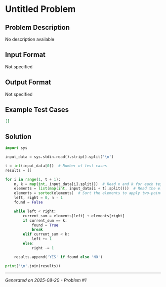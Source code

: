 # Untitled Problem

## Problem Description
No description available

## Input Format
Not specified

## Output Format
Not specified

## Example Test Cases
```json
[]
```

## Solution
```python
import sys

input_data = sys.stdin.read().strip().split('\n')

t = int(input_data[0])  # Number of test cases
results = []

for i in range(1, t + 1):
    n, k = map(int, input_data[i].split())  # Read n and k for each test case
    elements = list(map(int, input_data[i + t].split()))  # Read the element array
    elements = sorted(elements)  # Sort the elements to apply two-pointer technique
    left, right = 0, n - 1
    found = False

    while left < right:
        current_sum = elements[left] + elements[right]
        if current_sum == k:
            found = True
            break
        elif current_sum < k:
            left += 1
        else:
            right -= 1

    results.append('YES' if found else 'NO')

print('\n'.join(results))
```

---
*Generated on 2025-08-20 - Problem #1*